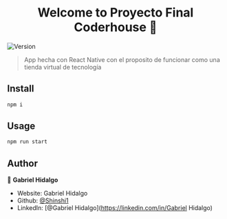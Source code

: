<h1 align="center">Welcome to Proyecto Final Coderhouse 👋</h1>
<p>
  <img alt="Version" src="https://img.shields.io/badge/version-1.0.0-blue.svg?cacheSeconds=2592000" />
</p>

> App hecha con React Native con el proposito de funcionar como una tienda virtual de tecnología

## Install

```sh
npm i
```

## Usage

```sh
npm run start
```

## Author

👤 **Gabriel Hidalgo**

* Website: Gabriel Hidalgo
* Github: [@Shinshi1](https://github.com/Shinshi1)
* LinkedIn: [@Gabriel Hidalgo](https://linkedin.com/in/Gabriel Hidalgo)